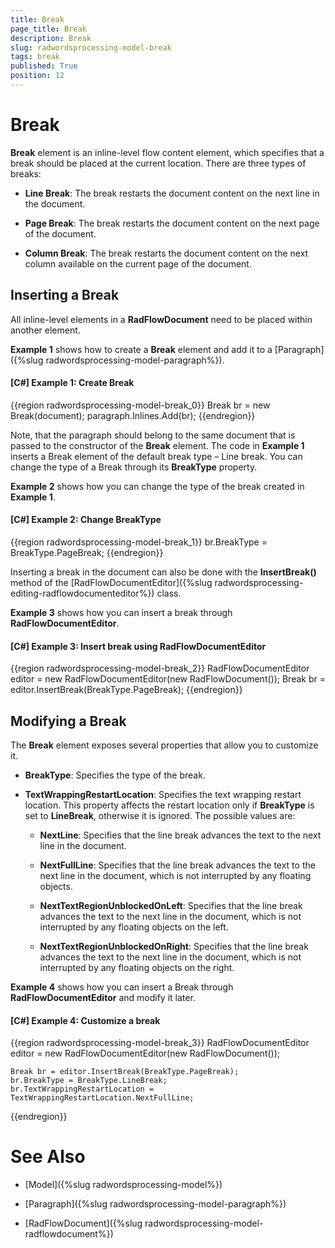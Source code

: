 ```yaml
---
title: Break
page_title: Break
description: Break
slug: radwordsprocessing-model-break
tags: break
published: True
position: 12
---
```


# Break



__Break__ element is an inline-level flow content element, which specifies that a break should be placed at the current location. There are three types of breaks:
      

* __Line Break__: The break restarts the document content on the next line in the document.
          

* __Page Break__: The break restarts the document content on the next page of the document.
          

* __Column Break__: The break restarts the document content on the next column available on the current page of the document.
          

## Inserting a Break

All inline-level elements in a __RadFlowDocument__ need to be placed within another element.
        

__Example 1__ shows how to create a __Break__ element and add it to a [Paragraph]({%slug radwordsprocessing-model-paragraph%}).
        

#### __[C#] Example 1: Create Break__

{{region radwordsprocessing-model-break_0}}
    Break br = new Break(document);
    paragraph.Inlines.Add(br);
{{endregion}}



Note, that the paragraph should belong to the same document that is passed to the constructor of the __Break__ element. The code in __Example 1__ inserts a Break element of the default break type – Line break. You can change the type of a Break through its __BreakType__ property.
        

__Example 2__ shows how you can change the type of the break created in __Example 1__.
        

#### __[C#] Example 2: Change BreakType__

{{region radwordsprocessing-model-break_1}}
    br.BreakType = BreakType.PageBreak;
{{endregion}}



Inserting a break in the document can also be done with the __InsertBreak()__ method of the [RadFlowDocumentEditor]({%slug radwordsprocessing-editing-radflowdocumenteditor%}) class.
        

__Example 3__ shows how you can insert a break through __RadFlowDocumentEditor__.
        

#### __[C#] Example 3: Insert break using RadFlowDocumentEditor__

{{region radwordsprocessing-model-break_2}}
    RadFlowDocumentEditor editor = new RadFlowDocumentEditor(new RadFlowDocument());
    Break br = editor.InsertBreak(BreakType.PageBreak);
{{endregion}}



## Modifying a Break

The __Break__ element exposes several properties that allow you to customize it.
        

* __BreakType__: Specifies the type of the break.

* __TextWrappingRestartLocation__: Specifies the text wrapping restart location. This property affects the restart location only if __BreakType__ is set to __LineBreak__, otherwise it is ignored. The possible values are:

    * __NextLine__: Specifies that the line break advances the text to the next line in the document.

    * __NextFullLine__: Specifies that the line break advances the text to the next line in the document, which is not interrupted by any floating objects.

    * __NextTextRegionUnblockedOnLeft__: Specifies that the line break advances the text to the next line in the document, which is not interrupted by any floating objects on the left.

    * __NextTextRegionUnblockedOnRight__: Specifies that the line break advances the text to the next line in the document, which is not interrupted by any floating objects on the right.

__Example 4__ shows how you can insert a Break through __RadFlowDocumentEditor__ and modify it later.
        

#### __[C#] Example 4: Customize a break__

{{region radwordsprocessing-model-break_3}}
    RadFlowDocumentEditor editor = new RadFlowDocumentEditor(new RadFlowDocument());

    Break br = editor.InsertBreak(BreakType.PageBreak);
    br.BreakType = BreakType.LineBreak;
    br.TextWrappingRestartLocation = TextWrappingRestartLocation.NextFullLine;
{{endregion}}



# See Also

 * [Model]({%slug radwordsprocessing-model%})

 * [Paragraph]({%slug radwordsprocessing-model-paragraph%})

 * [RadFlowDocument]({%slug radwordsprocessing-model-radflowdocument%})
